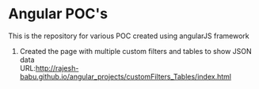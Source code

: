 # Angular POC's
This is the repository for various POC created using angularJS framework  


1. Created the page with multiple custom filters and tables to show JSON data<br>
   URL:http://rajesh-babu.github.io/angular_projects/customFilters_Tables/index.html
